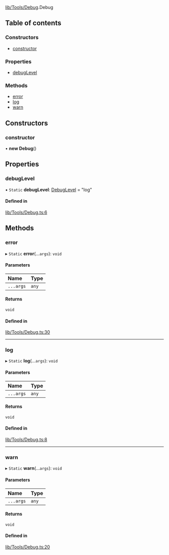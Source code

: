 [lib/Tools/Debug](../wiki/Module-lib/Tools/Debug).Debug

## Table of contents

### Constructors

- [constructor](../wiki/Class-Debug#constructor)

### Properties

- [debugLevel](../wiki/Class-Debug#debuglevel)

### Methods

- [error](../wiki/Class-Debug#error)
- [log](../wiki/Class-Debug#log)
- [warn](../wiki/Class-Debug#warn)

## Constructors

### constructor

• **new Debug**()

## Properties

### debugLevel

▪ `Static` **debugLevel**: [DebugLevel](../wiki/Module-lib/Tools/Debug#debuglevel) = "log"

#### Defined in

[lib/Tools/Debug.ts:6](https://github.com/P0ulpy/Configurateur-OakAddins/blob/74cfff5/src/lib/Tools/Debug.ts#L6)

## Methods

### error

▸ `Static` **error**(...`args`): `void`

#### Parameters

| Name | Type |
| :------ | :------ |
| `...args` | `any` |

#### Returns

`void`

#### Defined in

[lib/Tools/Debug.ts:30](https://github.com/P0ulpy/Configurateur-OakAddins/blob/74cfff5/src/lib/Tools/Debug.ts#L30)

___

### log

▸ `Static` **log**(...`args`): `void`

#### Parameters

| Name | Type |
| :------ | :------ |
| `...args` | `any` |

#### Returns

`void`

#### Defined in

[lib/Tools/Debug.ts:8](https://github.com/P0ulpy/Configurateur-OakAddins/blob/74cfff5/src/lib/Tools/Debug.ts#L8)

___

### warn

▸ `Static` **warn**(...`args`): `void`

#### Parameters

| Name | Type |
| :------ | :------ |
| `...args` | `any` |

#### Returns

`void`

#### Defined in

[lib/Tools/Debug.ts:20](https://github.com/P0ulpy/Configurateur-OakAddins/blob/74cfff5/src/lib/Tools/Debug.ts#L20)
